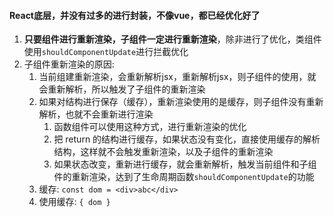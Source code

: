 

#### React底层，并没有过多的进行封装，不像vue，都已经优化好了
1. **只要组件进行重新渲染，子组件一定进行重新渲染**，除非进行了优化，类组件使用`shouldComponentUpdate`进行拦截优化
2. 子组件重新渲染的原因:
   1. 当前组建重新渲染，会重新解析jsx，重新解析jsx，则子组件的使用，就会重新解析，所以触发了子组件的重新渲染
   2. 如果对结构进行保存（缓存），重新渲染使用的是缓存，则子组件没有重新解析，也就不会重新进行渲染
      1. 函数组件可以使用这种方式，进行重新渲染的优化
      2. 把 return 的结构进行缓存，如果状态没有变化，直接使用缓存的解析结构，这样就不会触发重新渲染，以及子组件的重新渲染
      3. 如果状态改变，重新进行缓存，就会重新解析，触发当前组件和子组件的重新渲染，达到了生命周期函数`shouldComponentUpdate`的功能
   3. 缓存: `const dom = <div>abc</div>`
   4. 使用缓存: `{ dom }`